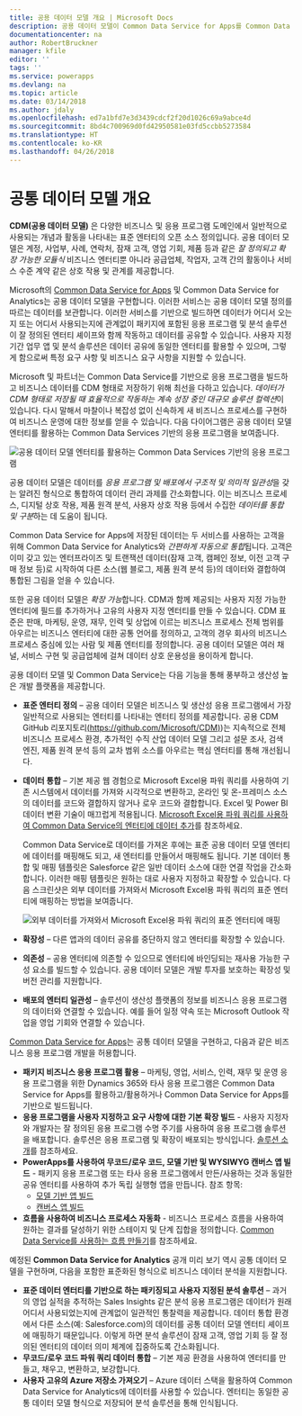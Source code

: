 ```yaml
---
title: 공용 데이터 모델 개요 | Microsoft Docs
description: 공용 데이터 모델이 Common Data Service for Apps를 Common Data Service for Analytics에 연결하는 방법을 알아봅니다.
documentationcenter: na
author: RobertBruckner
manager: kfile
editor: ''
tags: ''
ms.service: powerapps
ms.devlang: na
ms.topic: article
ms.date: 03/14/2018
ms.author: jdaly
ms.openlocfilehash: ed7a1bfd7e3d3439cdcf2f20d1026c69a9abce4d
ms.sourcegitcommit: 8bd4c700969d0fd42950581e03fd5ccbb5273584
ms.translationtype: HT
ms.contentlocale: ko-KR
ms.lasthandoff: 04/26/2018
---
```

# <a name="common-data-model-overview"></a>공통 데이터 모델 개요

**CDM(공용 데이터 모델)** 은 다양한 비즈니스 및 응용 프로그램 도메인에서 일반적으로 사용되는 개념과 활동을 나타내는 표준 엔터티의 오픈 소스 정의입니다. 공용 데이터 모델은 계정, 사업부, 사례, 연락처, 잠재 고객, 영업 기회, 제품 등과 같은 *잘 정의되고 확장 가능한 모듈식* 비즈니스 엔터티뿐 아니라 공급업체, 작업자, 고객 간의 활동이나 서비스 수준 계약 같은 상호 작용 및 관계를 제공합니다. 

Microsoft의 [Common Data Service for Apps](../maker/common-data-service/data-platform-intro.md) 및 Common Data Service for Analytics<!-- TODO add link when available  -->는 공용 데이터 모델을 구현합니다. 이러한 서비스는 공용 데이터 모델 정의를 따르는 데이터를 보관합니다. 이러한 서비스를 기반으로 빌드하면 데이터가 어디서 오는지 또는 어디서 사용되는지에 관계없이 패키지에 포함된 응용 프로그램 및 분석 솔루션이 잘 정의된 엔터티 셰이프와 함께 작동하고 데이터를 공유할 수 있습니다. 사용자 지정 기간 업무 앱 및 분석 솔루션은 데이터 공유에 동일한 엔터티를 활용할 수 있으며, 그렇게 함으로써 특정 요구 사항 및 비즈니스 요구 사항을 지원할 수 있습니다. 

Microsoft 및 파트너는 Common Data Service를 기반으로 응용 프로그램을 빌드하고 비즈니스 데이터를 CDM 형태로 저장하기 위해 최선을 다하고 있습니다. *데이터가 CDM 형태로 저장될 때 효율적으로 작동하는 계속 성장 중인 대규모 솔루션 컬렉션*이 있습니다. 다시 말해서 마찰이나 복잡성 없이 신속하게 새 비즈니스 프로세스를 구현하여 비즈니스 운영에 대한 정보를 얻을 수 있습니다. 다음 다이어그램은 공용 데이터 모델 엔터티를 활용하는 Common Data Services 기반의 응용 프로그램을 보여줍니다.

![공용 데이터 모델 엔터티를 활용하는 Common Data Services 기반의 응용 프로그램](media/cdm-overview.png)

공용 데이터 모델은 데이터를 *응용 프로그램 및 배포에서 구조적 및 의미적 일관성*을 갖는 알려진 형식으로 통합하여 데이터 관리 과제를 간소화합니다. 이는 비즈니스 프로세스, 디지털 상호 작용, 제품 원격 분석, 사용자 상호 작용 등에서 수집한 *데이터를 통합 및 구분*하는 데 도움이 됩니다. 

Common Data Service for Apps에 저장된 데이터는 두 서비스를 사용하는 고객을 위해 Common Data Service for Analytics와 *간편하게 자동으로 통합*됩니다. 고객은 이미 갖고 있는 엔터프라이즈 및 트랜잭션 데이터(잠재 고객, 캠페인 정보, 이전 고객 구매 정보 등)로 시작하여 다른 소스(웹 블로그, 제품 원격 분석 등)의 데이터와 결합하여 통합된 그림을 얻을 수 있습니다.

또한 공용 데이터 모델은 *확장 가능*합니다. CDM과 함께 제공되는 사용자 지정 가능한 엔터티에 필드를 추가하거나 고유의 사용자 지정 엔터티를 만들 수 있습니다. CDM 표준은 판매, 마케팅, 운영, 재무, 인력 및 상업에 이르는 비즈니스 프로세스 전체 범위를 아우르는 비즈니스 엔터티에 대한 공통 언어를 정의하고, 고객의 경우 회사의 비즈니스 프로세스 중심에 있는 사람 및 제품 엔터티를 정의합니다. 공용 데이터 모델은 여러 채널, 서비스 구현 및 공급업체에 걸쳐 데이터 상호 운용성을 용이하게 합니다.

공용 데이터 모델 및 Common Data Service는 다음 기능을 통해 풍부하고 생산성 높은 개발 플랫폼을 제공합니다.

- **표준 엔터티 정의** – 공용 데이터 모델은 비즈니스 및 생산성 응용 프로그램에서 가장 일반적으로 사용되는 엔터티를 나타내는 엔터티 정의를 제공합니다. 공용 CDM GitHub 리포지토리[(https://github.com/Microsoft/CDM)](https://github.com/Microsoft/CDM))는 지속적으로 전체 비즈니스 프로세스 환경, 추가적인 수직 산업 데이터 모델 그리고 설문 조사, 검색 엔진, 제품 원격 분석 등의 교차 범위 소스를 아우르는 핵심 엔터티를 통해 개선됩니다.
- **데이터 통합** – 기본 제공 웹 경험으로 Microsoft Excel용 파워 쿼리를 사용하여 기존 시스템에서 데이터를 가져와 시각적으로 변환하고, 온라인 및 온-프레미스 소스의 데이터를 코드와 결합하지 않거나 로우 코드와 결합합니다. Excel 및 Power BI 데이터 변환 기술이 매끄럽게 적용됩니다. [Microsoft Excel용 파워 쿼리를 사용하여 Common Data Service의 엔터티에 데이터 추가](../maker/common-data-service/data-platform-cds-newentity-pq.md)를 참조하세요.
    
    Common Data Service로 데이터를 가져온 후에는 표준 공용 데이터 모델 엔터티에 데이터를 매핑해도 되고, 새 엔터티를 만들어서 매핑해도 됩니다. 기본 데이터 통합 및 매핑 템플릿은 Salesforce 같은 일반 데이터 소스에 대한 연결 작업을 간소화합니다. 이러한 매핑 템플릿은 원하는 대로 사용자 지정하고 확장할 수 있습니다. 다음 스크린샷은 외부 데이터를 가져와서 Microsoft Excel용 파워 쿼리의 표준 엔터티에 매핑하는 방법을 보여줍니다. 
    
    ![외부 데이터를 가져와서 Microsoft Excel용 파워 쿼리의 표준 엔터티에 매핑 ](media/cdm-mapping-entities.png)<br />

- **확장성** – 다른 앱과의 데이터 공유를 중단하지 않고 엔터티를 확장할 수 있습니다.
- **의존성** – 공용 엔터티에 의존할 수 있으므로 엔터티에 바인딩되는 재사용 가능한 구성 요소를 빌드할 수 있습니다. 공용 데이터 모델은 개발 투자를 보호하는 확장성 및 버전 관리를 지원합니다.
- **배포의 엔터티 일관성** – 솔루션이 생산성 플랫폼의 정보를 비즈니스 응용 프로그램의 데이터와 연결할 수 있습니다. 예를 들어 일정 약속 또는 Microsoft Outlook 작업을 영업 기회와 연결할 수 있습니다. 

[Common Data Service for Apps](../maker/common-data-service/data-platform-intro.md)는 공통 데이터 모델을 구현하고, 다음과 같은 비즈니스 응용 프로그램 개발을 허용합니다.

- **패키지 비즈니스 응용 프로그램 활용** – 마케팅, 영업, 서비스, 인력, 재무 및 운영 응용 프로그램을 위한 Dynamics 365와 타사 응용 프로그램은 Common Data Service for Apps를 활용하고/활용하거나 Common Data Service for Apps를 기반으로 빌드됩니다.
- **응용 프로그램을 사용자 지정하고 요구 사항에 대한 기본 확장 빌드** - 사용자 지정자와 개발자는 잘 정의된 응용 프로그램 수명 주기를 사용하여 응용 프로그램 솔루션을 배포합니다. 솔루션은 응용 프로그램 및 확장이 배포되는 방식입니다. [솔루션 소개](../developer/common-data-service/introduction-solutions.md)를 참조하세요.
- **PowerApps를 사용하여 무코드/로우 코드, 모델 기반 및 WYSIWYG 캔버스 앱 빌드** - 패키지 응용 프로그램 또는 타사 응용 프로그램에서 만든/사용하는 것과 동일한 공유 엔터티를 사용하여 추가 독립 실행형 앱을 만듭니다. 참조 항목: 
    - [모델 기반 앱 빌드](../maker/model-driven-apps/model-driven-app-overview.md)
    - [캔버스 앱 빌드](../maker/canvas-apps/getting-started.md) 
- **흐름을 사용하여 비즈니스 프로세스 자동화** - 비즈니스 프로세스 흐름을 사용하여 원하는 결과를 달성하기 위한 스테이지 및 단계 집합을 정의합니다. [Common Data Service를 사용하는 흐름 만들기](/flow/common-data-model-intro)를 참조하세요.
 
예정된 **Common Data Service for Analytics** <!-- TODO add link when available  --> 공개 미리 보기 역시 공통 데이터 모델을 구현하며, 다음을 포함한 표준화된 형식으로 비즈니스 데이터 분석을 지원합니다.

- **표준 데이터 엔터티를 기반으로 하는 패키징되고 사용자 지정된 분석 솔루션** – 과거의 영업 실적을 추적하는 Sales Insights 같은 분석 응용 프로그램은 데이터가 원래 어디서 사용되었는지에 관계없이 일관적인 통찰력을 제공합니다. 데이터 통합 환경에서 다른 소스(예: Salesforce.com)의 데이터를 공통 데이터 모델 엔터티 셰이프에 매핑하기 때문입니다. 이렇게 하면 분석 솔루션이 잠재 고객, 영업 기회 등 잘 정의된 엔터티의 데이터 의미 체계에 집중하도록 간소화됩니다.
- **무코드/로우 코드 파워 쿼리 데이터 통합** – 기본 제공 환경을 사용하여 엔터티를 만들고, 채우고, 변환하고, 보강합니다. 
- **사용자 고유의 Azure 저장소 가져오기** – Azure 데이터 스택을 활용하여 Common Data Service for Analytics에 데이터를 사용할 수 있습니다. 엔터티는 동일한 공통 데이터 모델 형식으로 저장되어 분석 솔루션을 통해 인식됩니다.

